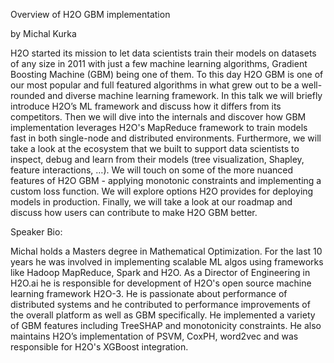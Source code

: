 Overview of H2O GBM implementation

by Michal Kurka

H2O started its mission to let data scientists train their models on datasets of any size in 2011 with just a few machine learning algorithms, Gradient Boosting Machine (GBM) being one of them. To this day H2O GBM is one of our most popular and full featured algorithms in what grew out to be a well-rounded and diverse machine learning framework. In this talk we will briefly introduce H2O’s ML framework and discuss how it differs from its competitors. Then we will dive into the internals and discover how GBM implementation leverages H2O's MapReduce framework to train models fast in both single-node and distributed environments. Furthermore, we will take a look at the ecosystem that we built to support data scientists to inspect, debug and learn from their models (tree visualization, Shapley, feature interactions, …). We will touch on some of the more nuanced features of H2O GBM - applying monotonic constraints and implementing a custom loss function. We will explore options H2O provides for deploying models in production. Finally, we will take a look at our roadmap and discuss how users can contribute to make H2O GBM better.

Speaker Bio:

Michal holds a Masters degree in Mathematical Optimization. For the last 10 years he was involved in implementing scalable ML algos using frameworks like Hadoop MapReduce, Spark and H2O. As a Director of Engineering in H2O.ai he is responsible for development of H2O's open source machine learning framework H2O-3. He is passionate about performance of distributed systems and he contributed to performance improvements of the overall platform as well as GBM specifically. He implemented a variety of GBM features including TreeSHAP and monotonicity constraints. He also maintains H2O’s implementation of PSVM, CoxPH, word2vec and was responsible for H2O's XGBoost integration.
